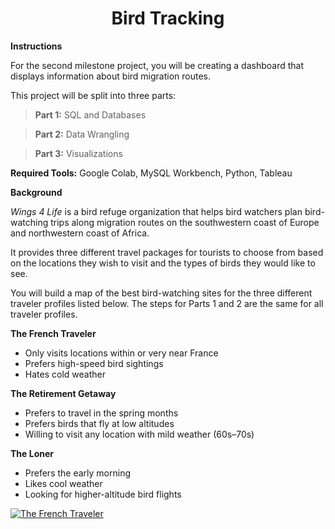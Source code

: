 <h1 align="center">Bird Tracking</h1>



**Instructions**

For the second milestone project, you will be creating a dashboard that displays information about bird migration routes. 

This project will be split into three 
parts:

> **Part 1:** SQL and Databases

> **Part 2:** Data Wrangling

> **Part 3:** Visualizations

**Required Tools:** Google Colab, MySQL Workbench, Python, Tableau



**Background**

*Wings 4 Life* is a bird refuge organization that helps bird watchers plan bird-watching trips along migration routes on the southwestern coast of Europe and northwestern coast of Africa. 

It provides three different travel packages for tourists to choose from based on the locations they wish to visit and the types of birds they would like to see.

You will build a map of the best bird-watching sites for the three different traveler profiles listed below. The steps for Parts 1 and 2 are the same for all traveler profiles.

**The French Traveler**
* Only visits locations within or very near France
* Prefers high-speed bird sightings
* Hates cold weather

**The Retirement Getaway**
* Prefers to travel in the spring months
* Prefers birds that fly at low altitudes
* Willing to visit any location with mild weather (60s–70s)

**The Loner**
* Prefers the early morning 
* Likes cool weather
* Looking for higher-altitude bird flights



<div class='tableauPlaceholder' id='viz1687212581597' style='position: relative'><noscript><a href='#'><img alt='The French Traveler ' src='https:&#47;&#47;public.tableau.com&#47;static&#47;images&#47;Mi&#47;Milestone-2ProjectBird_Tracking&#47;TheFrenchTraveler&#47;1_rss.png' style='border: none' /></a></noscript><object class='tableauViz'  style='display:none;'><param name='host_url' value='https%3A%2F%2Fpublic.tableau.com%2F' /> <param name='embed_code_version' value='3' /> <param name='site_root' value='' /><param name='name' value='Milestone-2ProjectBird_Tracking&#47;TheFrenchTraveler' /><param name='tabs' value='no' /><param name='toolbar' value='yes' /><param name='static_image' value='https:&#47;&#47;public.tableau.com&#47;static&#47;images&#47;Mi&#47;Milestone-2ProjectBird_Tracking&#47;TheFrenchTraveler&#47;1.png' /> <param name='animate_transition' value='yes' /><param name='display_static_image' value='yes' /><param name='display_spinner' value='yes' /><param name='display_overlay' value='yes' /><param name='display_count' value='yes' /><param name='language' value='en-US' /></object></div>                <script type='text/javascript'>                    var divElement = document.getElementById('viz1687212581597');                    var vizElement = divElement.getElementsByTagName('object')[0];                    vizElement.style.width='100%';vizElement.style.height=(divElement.offsetWidth*0.75)+'px';                    var scriptElement = document.createElement('script');                    scriptElement.src = 'https://public.tableau.com/javascripts/api/viz_v1.js';                    vizElement.parentNode.insertBefore(scriptElement, vizElement);                </script>
